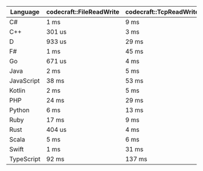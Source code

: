 | Language | codecraft::FileReadWrite | codecraft::TcpReadWrite | example::FileReadWrite | example::TcpReadWrite |
| - | --- | --- | --- | --- |
| C# | 1 ms | 9 ms | 1 ms | 314 us |
| C++ | 301 us | 3 ms | 157 us | 61 us |
| D | 933 us | 29 ms | 50 us | 372 us |
| F# | 1 ms | 45 ms | 992 us | 462 us |
| Go | 671 us | 4 ms | 217 us | 104 us |
| Java | 2 ms | 5 ms | 825 us | 1 ms |
| JavaScript | 38 ms | 53 ms | 1 ms | 1 ms |
| Kotlin | 2 ms | 5 ms | 1 ms | 377 us |
| PHP | 24 ms | 29 ms | 590 us | 279 us |
| Python | 6 ms | 13 ms | 719 us | 205 us |
| Ruby | 17 ms | 9 ms | 1 ms | 160 us |
| Rust | 404 us | 4 ms | 325 us | 92 us |
| Scala | 5 ms | 6 ms | 3 ms | 820 us |
| Swift | 1 ms | 31 ms | 601 us | 243 us |
| TypeScript | 92 ms | 137 ms | 1 ms | 1 ms |